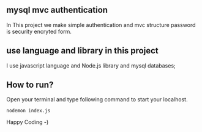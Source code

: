 ## mysql mvc authentication

In This project we make simple authentication and mvc structure 
password is security encryted form.

## use language and library in this project
I use javascript language and Node.js library and mysql databases;


## How to run?
Open your terminal and type following command to start your localhost.

`nodemon index.js`

Happy Coding -)
